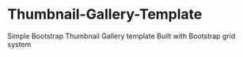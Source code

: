# Thumbnail-Gallery-Template
Simple Bootstrap Thumbnail Gallery template
Built with Bootstrap grid system
